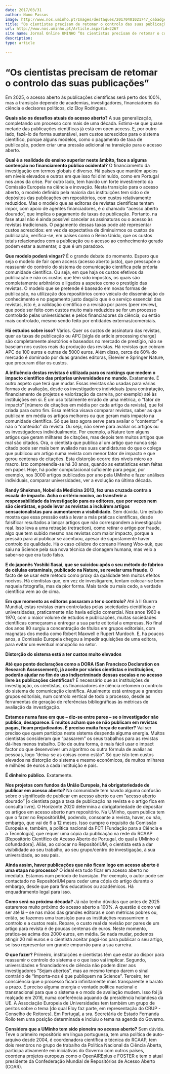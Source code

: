 ```yaml
---
date: 2017/03/31
author: Nuno Passos
image: http://www.nos.uminho.pt/Images/destaques/20170401021747_oabadges2028129.jpg
title: “Os cientistas precisam de retomar o controlo das suas publicações”
url: http://www.nos.uminho.pt/Article.aspx?id=2267
site name: Jornal Online UMINHO “Os cientistas precisam de retomar o controlo das suas publicações”
description: 
type: article

---
```

# “Os cientistas precisam de retomar o controlo das suas publicações”




Em 2025, o acesso aberto às publicações científicas será perto dos 100%, mas a transição depende de academias, investigadores, financiadores da ciência e decisores políticos, diz Eloy Rodrigues.

**Quais são os desafios atuais do acesso aberto?** 
A sua generalização, completando um processo com mais de uma década. Estima-se que quase metade das publicações científicas já está em open access. E, por outro lado, fazê-lo de forma sustentável, sem custos acrescidos para o sistema cientifico, porque alguns modelos, como o pagamento de taxa de publicação, podem criar uma pressão adicional na transição para o acesso aberto.

**Qual é a realidade do ensino superior neste âmbito, face a alguma contenção no financiamento público ocidental?** 
O financiamento da investigação em termos globais é diverso. Há países que mantêm apoios em níveis elevados e outros em que isso foi diminuído, como em Portugal nos anos da crise. Por outro lado, tem havido um forte investimento da Comissão Europeia na ciência e inovação. Nesta transição para o acesso aberto, o modelo definido pela maioria das instituições tem sido o de depósitos das publicações em repositórios, com custos relativamente reduzidos. Mas o modelo que as editoras de revistas científicas tentam impor, com apoio de agentes financiadores, é o chamado “acesso aberto dourado”, que implica o pagamento de taxas de publicação. Portanto, na fase atual não é ainda possível cancelar as assinaturas ou o acesso às revistas tradicionais. O pagamento dessas taxas pode até representar custos acrescidos: em vez da expectativa de diminuirmos os custos de publicação, verifica-se, em países como o Reino Unido, que os custos totais relacionados com a publicação ou o acesso ao conhecimento gerado podem estar a aumentar, o que é um paradoxo.

**Que modelo poderá vingar?** 
É o grande debate do momento. Espero que seja o modelo de fair open access (acesso aberto justo), que pressupõe o reassumir do controlo do sistema de comunicação científica pela própria comunidade científica. Ou seja, em que haja os custos efetivos da publicação e não os custos que têm sido impostos, os quais são completamente arbitrários e ligados a aspetos como o prestígio das revistas. O modelo que se pretende é baseado em novas formas de publicação, na utilização dos repositórios como veículo de disseminação do conhecimento e no pagamento justo daquilo que é o serviço essencial das revistas, isto é, a validação científica e a revisão por pares (peer review), que pode ser feito com custos muito mais reduzidos se for um processo controlado pelas universidades e pelos financiadores da ciência; ou então mais controlado, mesmo sendo feito por entidades externas/comerciais.

**Há estudos sobre isso?** 
Vários. Quer os custos de assinatura das revistas, quer as taxas de publicação ou APC [sigla de article processing charge] são completamente aleatórios e baseados no mercado de prestígio, não se baseiam nos custos reais da produção das revistas. Há revistas que cobram APC de 100 euros e outras de 5000 euros. Além disso, cerca de 60% do mercado é dominado por duas grandes editoras, Elsevier e Springer Nature, que procuram ditar os custos.

**A influência destas revistas é utilizada para os rankings que medem o impacto científico das próprias universidades no mundo.** 
Exatamente. É outro aspeto que terá que mudar. Essas revistas são usadas para várias formas de avaliação, desde os investigadores individuais (para contratação, financiamento de projetos e valorização da carreira, por exemplo) até às instituições em si. É um uso totalmente errado de uma métrica, o “fator de impacto” [número de citações em média por cada artigo da revista], que foi criada para outro fim. Essa métrica visava comparar revistas, saber as que publicam em média os artigos melhores ou que geram mais impacto na comunidade científica. Só que isso agora serve para avaliar o “contentor” e não o “conteúdo” da revista. Ou seja, não serve para avaliar os artigos ou os investigadores individualmente. Por exemplo, a Nature tem alguns artigos que geram milhares de citações, mas depois tem muitos artigos que mal são citados. Ora, o cientista que publica aí um artigo que nunca seja citado pode ser mais bem avaliado nas suas candidaturas do que o colega que publicou um artigo numa revista com menor fator de impacto e que gerou centenas de citações. Esta distorção ocorre dos níveis micro ao macro. Isto compreendia-se há 30 anos, quando as estatísticas eram feitas em papel. Hoje, há poder computacional suficiente para pegar, por exemplo, nos 3000 artigos publicados por ano pela UMinho e fazer análises individuais, comparar universidades, ver a evolução na última década.

**Randy Shekman, Nobel da Medicina 2013, fez uma cruzada contra a escala de impacto. Acha o critério nocivo, ao transferir a responsabilidade da investigação para os editores, que por vezes nem são cientistas, e pode levar as revistas a incluírem artigos sensacionalistas para aumentarem a visibilidade.** 
Sem dúvida. Um estudo mostra que essa pressão está a levar a más práticas científicas, desde falsificar resultados a lançar artigos que não correspondem a investigação real. Isso leva a uma retração (retraction), como retirar o artigo por fraude, algo que tem subido mesmo nas revistas com maior impacto, porque a pressão para aí publicar se acentuou, apesar de supostamente haver controlo de qualidade. Há o caso célebre do coreano Hwang Woo-suk, que saiu na Science pela sua nova técnica de clonagem humana, mas veio a saber-se que era tudo falso.

**E do japonês Yoshiki Sasai, que se suicidou após o seu método de fabrico de células estaminais, publicado na Nature, se revelar uma fraude.** 
O facto de se usar este método como proxy da qualidade tem muitos efeitos nocivos. Há cientistas que, em vez de investigarem, tentam colocar-se bem naquela fotografia, mas da pior forma. Mais tarde ou mais cedo, a verdade científica vem ao de cima.



**Em que momento as editoras passaram a ter o controlo?** 
Até à II Guerra Mundial, estas revistas eram controladas pelas sociedades científicas e universidades, praticamente não havia edição comercial. Nos anos 1960 e 1970, com o maior volume de estudos e publicações, muitas sociedades científicas começaram a entregar a sua parte editorial a empresas. No final dos anos 80 surgiu a concentração de títulos em grupos editoriais, com magnatas dos media como Robert Maxwell e Rupert Murdoch. E, há poucos anos, a Comissão Europeia chegou a impedir aquisições de uma editora, para evitar um eventual monopólio no setor.


**Distorção do sistema está a ter custos muito elevados** 

**Até que ponto declarações como a DORA (San Francisco Declaration on Research Assessement), já aceite por vários cientistas e instituições,** **poderão ajudar no fim do uso indiscriminado dessas escalas e no acesso livre às publicações científicas?** 
É necessário que as instituições de investigação, os cientistas, os financiadores de ciência retomem o controlo do sistema de comunicação científica. Atualmente está entregue a grandes grupos editoriais, num controlo vertical de todo o processo, desde as ferramentas de geração de referências bibliográficas às métricas de avaliação da investigação.

**Estamos numa fase em que – diz-se entre pares – se o investigador não publica, desaparece. E muitos acham que se não publicam em revistas pagas, ficam prejudicados. É preciso muita força de caráter?** 
Vai ser preciso que quem participa neste sistema despenda alguma energia. Muitos cientistas consideram que “passarem” os seus trabalhos para as revistas dá-lhes menos trabalho. Dito de outra forma, é mais fácil usar o impact factor do que desenvolver um algoritmo ou outra fórmula de avaliar as pessoas, logo “deixa-se as coisas como estão”. Só que isto tem custos elevados na distorção do sistema e mesmo económicos, de muitos milhares e milhões de euros a cada instituição e país.

**É dinheiro público.** 
Exatamente.

**Nos projetos com fundos da União Europeia, há obrigatoriedade de publicar em acesso aberto?** 
Na comunidade tem havido alguma confusão sobre o significado de publicar em acesso aberto ou em “acesso aberto dourado” [o cientista paga a taxa de publicação na revista e o artigo fica em consulta livre]. O Horizonte 2020 determina a obrigatoriedade de depositar os artigos em acesso aberto num repositório. Na UMinho, quem publica tem que o fazer no RepositóriUM, podendo, consoante a revista, haver, ou não, embargo, que vai de 6 a 12 meses. Isso cumpre o requisito da Comissão Europeia e, também, a política nacional da FCT [Fundação para a Ciência e a Tecnologia], que requer uma cópia da publicação na rede do RCAAP [Repositório Científico de Acesso Aberto de Portugal, do qual a UMinho é cofundadora]. Aliás, ao colocar no RepositóriUM, o cientista está a dar visibilidade ao seu trabalho, ao seu grupo/centro de investigação, à sua universidade, ao seu país.

**Ainda assim, haver publicações que não ficam logo em acesso aberto é uma etapa no processo?** 
O ideal era tudo ficar em acesso aberto no imediato. Estamos num período de transição. Por exemplo, o autor pode ser contactado no RepositóriUM para ceder uma cópia do artigo durante o embargo, desde que para fins educativos ou académicos. Há enquadramento legal para isso.

**Como será na próxima década?** 
Já não tenho dúvidas que antes de 2025 estaremos muito próximo do acesso aberto a 100%. A questão é como vai ser até lá – se nas mãos das grandes editoras e com métricas pobres ou, então, se fazemos uma transição para as instituições reassumirem o controlo e a custos reais. Repare, o custo real da revisão por pares de um artigo para revista é de poucas centenas de euros. Neste momento, pratica-se acima dos 2000 euros, em média. Se nada mudar, podemos atingir 20 mil euros e o cientista aceitar pagá-los para publicar o seu artigo, se isso representar um grande empurrão para a sua carreira.

**O que fazer?** 
Primeiro, instituições e cientistas têm que estar ao dispor para reassumir o controlo do sistema e o que isso vai implicar. Segundo, universidades e financiadores de ciência não podem dizer aos investigadores “Sejam abertos”, mas ao mesmo tempo darem o sinal contrário de “Importa-nos é que publiquem na Science”. Terceiro, ter consciência que o processo ficará infinitamente mais transparente e barato a prazo. É preciso alguma energia e vontade política nacional e transnacional para que o sistema e o modo de avaliação mudem. Isso foi já realçado em 2016, numa conferência aquando da presidência holandesa da UE. A Associação Europeia de Universidades tem também um grupo de peritos sobre o tema [do qual Eloy faz parte, em representação do CRUP - Conselho de Reitores]. Em Portugal, a sra. Secretária de Estado Fernanda Rollo tem uma posição determinada e incluiu o tema na agenda do Governo.

**Considera que a UMinho tem sido pioneira no acesso aberto?** 
Sem dúvida. Teve o primeiro repositório em língua portuguesa, tem uma política de auto-arquivo desde 2004, é coordenadora científica e técnica do RCAAP, tem dois membros no grupo de trabalho da Política Nacional da Ciência Aberta, participa ativamente em iniciativas do Governo com outros países, coordena projetos europeus como o OpenAIREplus e FOSTER e tem o atual presidente da Confederação Mundial de Repositórios de Acesso Aberto (COAR).
